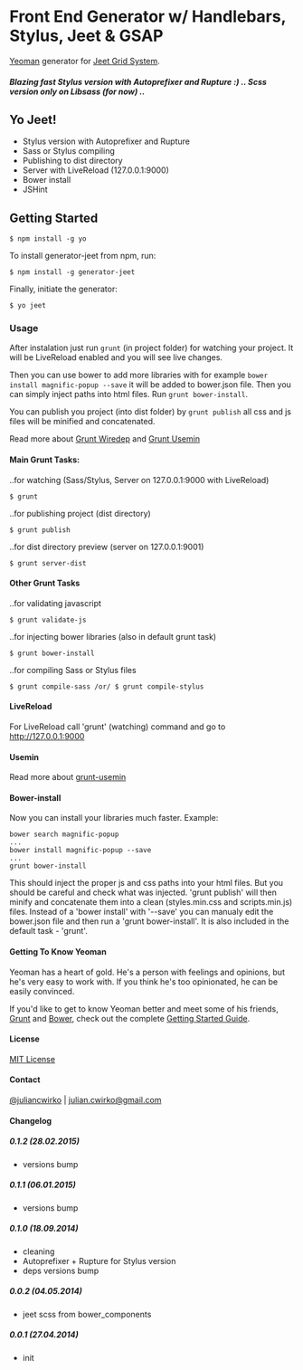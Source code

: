 # Front End Generator w/ Handlebars, Stylus, Jeet & GSAP

[Yeoman](http://yeoman.io) generator for [Jeet Grid System](http://jeet.gs/).

##### Blazing fast Stylus version with Autoprefixer and Rupture :) .. Scss version only on Libsass (for now) ..

## Yo Jeet!
* Stylus version with Autoprefixer and Rupture
* Sass or Stylus compiling
* Publishing to dist directory
* Server with LiveReload (127.0.0.1:9000)
* Bower install
* JSHint

## Getting Started

```
$ npm install -g yo
```

To install generator-jeet from npm, run:

```
$ npm install -g generator-jeet
```

Finally, initiate the generator:

```
$ yo jeet
```

### Usage

After instalation just run ````grunt```` (in project folder) for watching your project. It will be LiveReload enabled and you will see live changes.

Then you can use bower to add more libraries with for example ````bower install magnific-popup --save```` it will be added to bower.json file. Then you can simply inject paths into html files. Run ````grunt bower-install````.

You can publish you project (into dist folder) by ````grunt publish```` all css and js files will be minified and concatenated.

Read more about [Grunt Wiredep](https://github.com/stephenplusplus/grunt-wiredep) and [Grunt Usemin](https://github.com/yeoman/grunt-usemin)

#### Main Grunt Tasks:

..for watching (Sass/Stylus, Server on 127.0.0.1:9000 with LiveReload)
```
$ grunt
```
..for publishing project (dist directory)
```
$ grunt publish
```
..for dist directory preview (server on 127.0.0.1:9001)
```
$ grunt server-dist
```

#### Other Grunt Tasks

..for validating javascript
```
$ grunt validate-js
```
..for injecting bower libraries (also in default grunt task)
```
$ grunt bower-install
```
..for compiling Sass or Stylus files
```
$ grunt compile-sass /or/ $ grunt compile-stylus
```

#### LiveReload

For LiveReload call 'grunt' (watching) command and go to http://127.0.0.1:9000

#### Usemin

Read more about [grunt-usemin](https://github.com/yeoman/grunt-usemin)

#### Bower-install

Now you can install your libraries much faster. Example:
```
bower search magnific-popup
...
bower install magnific-popup --save
...
grunt bower-install
```
This should inject the proper js and css paths into your html files. But you should be careful and check what was injected.
'grunt publish' will then minify and concatenate them into a clean (styles.min.css and scripts.min.js) files.
Instead of a 'bower install' with '--save' you can manualy edit the bower.json file and then run a 'grunt bower-install'. It is also included in the default task - 'grunt'.

#### Getting To Know Yeoman

Yeoman has a heart of gold. He's a person with feelings and opinions, but he's very easy to work with. If you think he's too opinionated, he can be easily convinced.

If you'd like to get to know Yeoman better and meet some of his friends, [Grunt](http://gruntjs.com) and [Bower](http://bower.io), check out the complete [Getting Started Guide](https://github.com/yeoman/yeoman/wiki/Getting-Started).

#### License

[MIT License](http://en.wikipedia.org/wiki/MIT_License)

#### Contact

[@juliancwirko](https://twitter.com/JulianCwirko) | [julian.cwirko@gmail.com](mailto:julian.cwirko@gmail.com)

#### Changelog

##### 0.1.2 (28.02.2015)

- versions bump

##### 0.1.1 (06.01.2015)

- versions bump

##### 0.1.0 (18.09.2014)

- cleaning
- Autoprefixer + Rupture for Stylus version
- deps versions bump

##### 0.0.2 (04.05.2014)

- jeet scss from bower_components

##### 0.0.1 (27.04.2014)

- init
